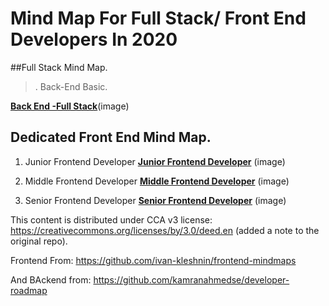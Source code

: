 # Mind Map For Full Stack/ Front End Developers In 2020 



##Full Stack Mind Map.

>. Back-End Basic.

[**Back End -Full Stack**](frontenddev.png?raw=true)(image)






## Dedicated Front End Mind Map.

 1. Junior Frontend Developer
[**Junior Frontend Developer**](junior.png?raw=true) (image)


2. Middle Frontend Developer
[**Middle Frontend Developer**](middle.png?raw=true) (image)
3. Senior Frontend Developer
[**Senior Frontend Developer**](senior.png?raw=true) (image)



This content is distributed under CCA v3 license: https://creativecommons.org/licenses/by/3.0/deed.en (added a note to the original repo).


Frontend From: https://github.com/ivan-kleshnin/frontend-mindmaps

And  BAckend from: https://github.com/kamranahmedse/developer-roadmap





